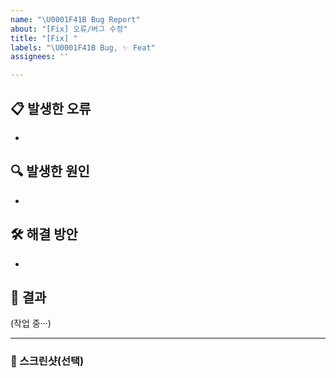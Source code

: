 ```yaml
---
name: "\U0001F41B Bug Report"
about: "[Fix] 오류/버그 수정"
title: "[Fix] "
labels: "\U0001F41B Bug, ✨ Feat"
assignees: ''

---
```


## 📋 발생한 오류

<!-- 발견된 문제에 대한 간략한 설명을 작성하세요 (예: 로그인 시 "잘못된 토큰" 오류 발생) -->

-

## 🔍 발생한 원인

<!-- 오류 발생 원인을 구체적으로 작성하세요 (예: 클라이언트와 서버 간 JWT 만료 시간 불일치) -->

-

## 🛠 해결 방안

<!-- 문제를 해결하기 위한 방법을 제시하세요 (예: 서버와 클라이언트의 JWT 만료 시간을 동일하게 설정) -->

-

## 🎯 결과

(작업 중···)

---

### 📸 스크린샷(선택)

<!-- 관련 스크린샷, 로그 또는 참고 자료가 있다면 추가해주세요 -->
